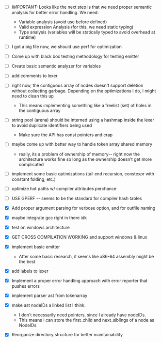 - [ ] *IMPORTANT:* Looks like the next step is that we need proper semantic analysis for better error handling. We need:
    - Variable analysis (avoid use before defined)
    - Valid expression Analysis (for this, we need static typing)
    - Type analysis (variables will be statically typed to avoid overhead at runtime)
- [ ] I got a big file now, we should use perf for optimization
- [ ] Come up with black box testing methodology for testing emitter

- [ ] Create basic semantic analyzer for variables
- [ ] add comments to lexer
- [ ] right now, the contiguous array of nodes doesn't support deletion without collecting garbage. Depending on the optimizations I do, I might need to clean this up
  - This means implementing something like a freelist (set) of holes in the contiguous array
- [ ] string pool (arena) should be interned using a hashmap inside the lexer to avoid duplicate identifiers being used
    - Make sure the API has const pointers and crap
- [ ] maybe come up with better way to handle token array shared memory
  - really, its a problem of ownership of memory-- right now the architecture works fine so long as the ownership doesn't get more complicated
- [ ] implement some basic optimizations (tail end recursion, constexpr with constant folding, etc.)
- [ ] optimize hot paths w/ compiler attributes perchance
- [ ] USE GPERF -- seems to be the standard for compiler hash tables

- [x] Add proper argument parsing for verbose option, and for outfile naming
- [x] maybe integrate gcc right in there idk
- [x] test on windows architecture
- [x] GET CROSS COMPILATION WORKING and support windows & linux
- [x] implement basic emitter
  - After some basic research, it seems like x86-64 assembly might be the best
- [x] add labels to lexer
- [x] Implement a proper error handling approach with error reporter that pushes errors
- [x] implement parser ast from tokenarray
- [x] make ast nodeIDs a linked list I think.
  - I don't necessarily need pointers, since I already have nodeIDs.
  - This means I can store the first_child and next_siblings of a node as NodeIDs
- [x] Reorganize directory structure for better maintainability
